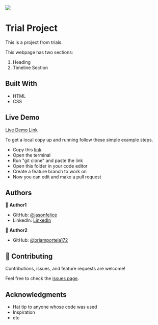![](https://img.shields.io/badge/Microverse-blueviolet)

# Trial Project

This is a project from trials.

This webpage has two sections:
1. Heading
2. Timeline Section

## Built With

- HTML
- CSS
## Live Demo
[Live Demo Link](https://htmlpreview.github.io/?https://github.com/jasonfelice/first-review/blob/code-review/index.html)

To get a local copy up and running follow these simple example steps.
- Copy this [link](https://github.com/jasonfelice/first-review)
- Open the terminal
- Run "git clone" and paste the link
- Open this folder in your code editor
- Create a feature branch to work on
- Now you can edit and make a pull request



## Authors

👤 **Author1**

- GitHub: [@jasonfelice](https://github.com/jasonfelice)
- LinkedIn: [LinkedIn](https://www.linkedin.com/in/jason-felice-11a5a622b/)

👤 **Author2**

- GitHub: [@briamportela172](https://github.com/briamportela172)
## 🤝 Contributing

Contributions, issues, and feature requests are welcome!

Feel free to check the [issues page](../../issues/).

## Acknowledgments

- Hat tip to anyone whose code was used
- Inspiration
- etc

